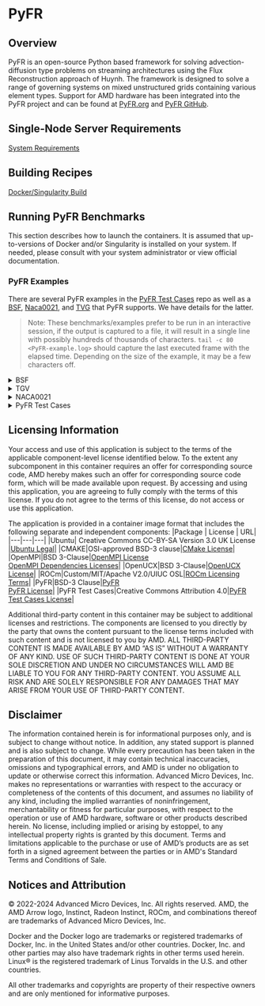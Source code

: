# PyFR

## Overview
PyFR is an open-source Python based framework for solving advection-diffusion type problems on streaming architectures using the Flux Reconstruction approach of Huynh. The framework is designed to solve a range of governing systems on mixed unstructured grids containing various element types. Support for AMD hardware has been integrated into the PyFR project and can be found at [PyFR.org](https://www.pyfr.org/) and [PyFR GitHub](https://github.com/PyFR/PyFR).

## Single-Node Server Requirements
[System Requirements](/README.md#single-node-server-requirements) 

## Building Recipes
[Docker/Singularity Build](/pyfr/docker/)


## Running PyFR Benchmarks
This section describes how to launch the containers. It is assumed that up-to-versions of Docker and/or Singularity is installed on your system.
If needed, please consult with your system administrator or view official documentation.


### PyFR Examples
There are several PyFR examples in the [PyFR Test Cases](https://github.com/PyFR/PyFR-Test-Cases.git) repo as well as a [BSF](/pyfr/docker/examples/bsf/), [Naca0021](/pyfr/docker/examples/naca0021/), and [TVG](/pyfr/docker/examples/tgv/) that PyFR supports. We have details for the latter. 
> Note:
> These benchmarks/examples prefer to be run in an interactive session, if the output is captured to a file, it will result in a single line with possibly hundreds of thousands of characters. `tail -c 80 <PyFR-example.log>` should capture the last executed frame with the elapsed time. Depending on the size of the example, it may be a few characters off. 

<details>
<summary> BSF </summary>

#### BSF
 The script will make PyFR boot up the benchmark, compile the GPU kernels, and execute the simulation.  
 The user can track progress through a built-in progress bar in the application.  
```
/examples/bsf/run_bsf 
```
> NOTE: It is not possible to run the BFS input set with more than one GPU currently.
</details>

<details>
<summary> TGV </summary>  

#### TGV
The script converts the mesh to a PyFR mesh first and compiles the GPU kernels, and executes the simulation.  
As a convenience, this is performed in the benchmark script which can be run using 1 or 2 GPUs.  
Replace `<NGPU>` with the desired number of GPUs to use
```
/examples/tgv/run_tgv <NGPU>
```
</details>

<details>
<summary>  NACA0021 </summary>

#### NACA0021
The script extracts, then converts the mesh to a PyFR mesh first, for multiple GPU runs it will partition the mesh, then compiles the GPU kernels, and executes the simulation.  
As a convenience, this is performed in the benchmark script which can be run using 1 to 8 GPUs.  
Replace `<NGPU>` with the desired number of GPUs to use
```
/examples/naca0021/run_naca0021 <NGPU>
```
</details>

<details>
<summary>  PyFR Test Cases </summary>

#### PyFR Test Cases
The PyFR test cases have been already provided into the container, they are located at `/examples/PyFR-Test-Cases`, These examples must be run interactively. 
The instructions on how to run these test cases can be located at [PyFr Examples](https://pyfr.readthedocs.io/en/latest/examples.html).
> NOTES:
> - The examples use `cuda` be sure to replace this with `hip` to run with AMD GPUs.  
> - Paraview has not been included in the container  
> - Unstructured VTK (.vtu) files can be placed in a mounted directory to access them on host machine. See [Docker](https://docs.docker.com/storage/volumes/) or [Singularity](https://apptainer.org/user-docs/master/bind_paths_and_mounts.html) documentation for details on how to mount a directory into the container. 

</details>

## Licensing Information
Your access and use of this application is subject to the terms of the applicable component-level license identified below. To the extent any subcomponent in this container requires an offer for corresponding source code, AMD hereby makes such an offer for corresponding source code form, which will be made available upon request. By accessing and using this application, you are agreeing to fully comply with the terms of this license. If you do not agree to the terms of this license, do not access or use this application.

The application is provided in a container image format that includes the following separate and independent components:
|Package | License | URL|
|---|---|---|
|Ubuntu| Creative Commons CC-BY-SA Version 3.0 UK License |[Ubuntu Legal](https://ubuntu.com/legal)|
|CMAKE|OSI-approved BSD-3 clause|[CMake License](https://cmake.org/licensing/)|
|OpenMPI|BSD 3-Clause|[OpenMPI License](https://www-lb.open-mpi.org/community/license.php)<br /> [OpenMPI Dependencies Licenses](https://docs.open-mpi.org/en/v5.0.x/license/index.html)|
|OpenUCX|BSD 3-Clause|[OpenUCX License](https://openucx.org/license/)|
|ROCm|Custom/MIT/Apache V2.0/UIUC OSL|[ROCm Licensing Terms](https://rocm.docs.amd.com/en/latest/about/license.html)|
|PyFR|BSD-3 Clause|[PyFR](https://www.pyfr.org/)<br /> [PyFR License](https://github.com/PyFR/PyFR/blob/develop/LICENSE)|
|PyFR Test Cases|Creative Commons Attribution 4.0|[PyFR Test Cases License](https://github.com/PyFR/PyFR-Test-Cases)|

Additional third-party content in this container may be subject to additional licenses and restrictions. The components are licensed to you directly by the party that owns the content pursuant to the license terms included with such content and is not licensed to you by AMD. ALL THIRD-PARTY CONTENT IS MADE AVAILABLE BY AMD “AS IS” WITHOUT A WARRANTY OF ANY KIND. USE OF SUCH THIRD-PARTY CONTENT IS DONE AT YOUR SOLE DISCRETION AND UNDER NO CIRCUMSTANCES WILL AMD BE LIABLE TO YOU FOR ANY THIRD-PARTY CONTENT. YOU ASSUME ALL RISK AND ARE SOLELY RESPONSIBLE FOR ANY DAMAGES THAT MAY ARISE FROM YOUR USE OF THIRD-PARTY CONTENT.

## Disclaimer
The information contained herein is for informational purposes only, and is subject to change without notice. In addition, any stated support is planned and is also subject to change. While every precaution has been taken in the preparation of this document, it may contain technical inaccuracies, omissions and typographical errors, and AMD is under no obligation to update or otherwise correct this information. Advanced Micro Devices, Inc. makes no representations or warranties with respect to the accuracy or completeness of the contents of this document, and assumes no liability of any kind, including the implied warranties of noninfringement, merchantability or fitness for particular purposes, with respect to the operation or use of AMD hardware, software or other products described herein. No license, including implied or arising by estoppel, to any intellectual property rights is granted by this document. Terms and limitations applicable to the purchase or use of AMD’s products are as set forth in a signed agreement between the parties or in AMD's Standard Terms and Conditions of Sale.

## Notices and Attribution
© 2022-2024 Advanced Micro Devices, Inc. All rights reserved. AMD, the AMD Arrow logo, Instinct, Radeon Instinct, ROCm, and combinations thereof are trademarks of Advanced Micro Devices, Inc.

Docker and the Docker logo are trademarks or registered trademarks of Docker, Inc. in the United States and/or other countries. Docker, Inc. and other parties may also have trademark rights in other terms used herein. Linux® is the registered trademark of Linus Torvalds in the U.S. and other countries.

All other trademarks and copyrights are property of their respective owners and are only mentioned for informative purposes.
